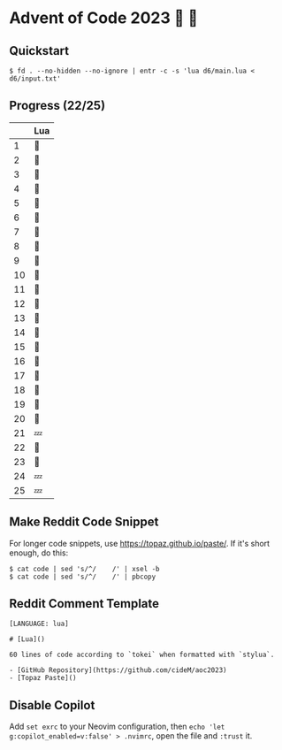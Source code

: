 # Advent of Code 2023 :santa: :christmas_tree:

## Quickstart

```shell
$ fd . --no-hidden --no-ignore | entr -c -s 'lua d6/main.lua < d6/input.txt'
```

## Progress (22/25)

|     | Lua    |
| --- | ------ |
| 1   | :bell: |
| 2   | :bell: |
| 3   | :bell: |
| 4   | :bell: |
| 5   | :bell: |
| 6   | :bell: |
| 7   | :bell: |
| 8   | :bell: |
| 9   | :bell: |
| 10  | :bell: |
| 11  | :bell: |
| 12  | :bell: |
| 13  | :bell: |
| 14  | :bell: |
| 15  | :bell: |
| 16  | :bell: |
| 17  | :bell: |
| 18  | :bell: |
| 19  | :bell: |
| 20  | :bell: |
| 21  | :zzz:  |
| 22  | :bell:  |
| 23  | :bell: |
| 24  | :zzz:  |
| 25  | :zzz:  |

## Make Reddit Code Snippet

For longer code snippets, use https://topaz.github.io/paste/. If it's short enough, do this:

```
$ cat code | sed 's/^/    /' | xsel -b
$ cat code | sed 's/^/    /' | pbcopy
```

## Reddit Comment Template

```text
[LANGUAGE: lua]

# [Lua]()

60 lines of code according to `tokei` when formatted with `stylua`.

- [GitHub Repository](https://github.com/cideM/aoc2023)
- [Topaz Paste]()
```

## Disable Copilot

Add `set exrc` to your Neovim configuration, then `echo 'let g:copilot_enabled=v:false' > .nvimrc`, open the file and `:trust` it.
